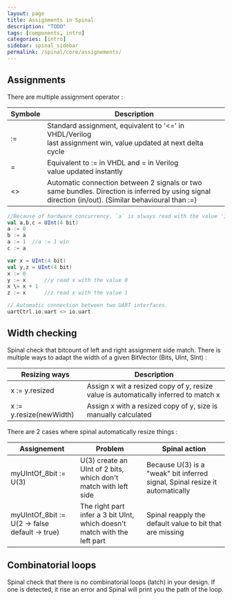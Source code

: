 ```yaml
---
layout: page
title: Assignments in Spinal
description: "TODO"
tags: [components, intro]
categories: [intro]
sidebar: spinal_sidebar
permalink: /spinal/core/assignements/
---
```



## Assignments
There are multiple assignment operator :

| Symbole| Description |
| ------- | ---- |
| := | Standard assignment, equivalent to '<=' in VHDL/Verilog <br> last assignment win, value updated at next delta cycle  |
| \= | Equivalent to := in VHDL and = in Verilog <br> value updated instantly |
| <> | Automatic connection between 2 signals or two same bundles. Direction is inferred by using signal direction (in/out). (Similar behavioural than :=)  |

```scala
//Because of hardware concurrency, `a` is always read with the value '1' by b and c
val a,b,c = UInt(4 bit)
a := 0
b := a
a := 1  //a := 1 win
c := a  

var x = UInt(4 bit)
val y,z = UInt(4 bit)
x := 0
y := x      //y read x with the value 0
x \= x + 1
z := x      //z read x with the value 1

// Automatic connection between two UART interfaces.
uartCtrl.io.uart <> io.uart
```

## Width checking

Spinal check that bitcount of left and right assignment side match. There is multiple ways to adapt the width of a given BitVector (Bits, UInt, SInt) :

| Resizing ways | Description|
| ------- | ---- |
| x := y.resized | Assign x wit a resized copy of y, resize value is automatically inferred to match x  |
| x := y.resize(newWidth) | Assign x with a resized copy of y, size is manually calculated |

There are 2 cases where spinal automatically resize things :


| Assignement | Problem | Spinal action |
| ------- | ---- | ---- |
| myUIntOf_8bit := U(3) | U(3) create an UInt of 2 bits, which don't match with left side  | Because  U(3) is a "weak" bit inferred signal, Spinal resize it automatically |
| myUIntOf_8bit := U(2 -> false default -> true) | The right part infer a 3 bit UInt, which doesn't match with the left part | Spinal reapply the default value to bit that are missing |

## Combinatorial loops

Spinal check that there is no combinatorial loops (latch) in your design. If one is detected, it rise an error and Spinal will print you the path of the loop.
